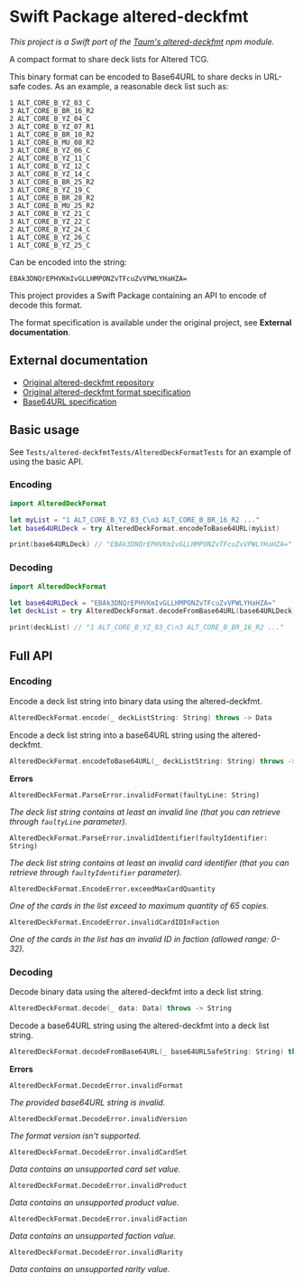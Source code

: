 # Swift Package altered-deckfmt

_This project is a Swift port of the [Taum's altered-deckfmt](https://github.com/Taum/altered-deckfmt) npm module._ 

A compact format to share deck lists for Altered TCG.

This binary format can be encoded to Base64URL to share decks in URL-safe codes. As an example, a reasonable deck list such as:

```
1 ALT_CORE_B_YZ_03_C
3 ALT_CORE_B_BR_16_R2
2 ALT_CORE_B_YZ_04_C
3 ALT_CORE_B_YZ_07_R1
1 ALT_CORE_B_BR_10_R2
1 ALT_CORE_B_MU_08_R2
3 ALT_CORE_B_YZ_06_C
2 ALT_CORE_B_YZ_11_C
1 ALT_CORE_B_YZ_12_C
3 ALT_CORE_B_YZ_14_C
3 ALT_CORE_B_BR_25_R2
3 ALT_CORE_B_YZ_19_C
1 ALT_CORE_B_BR_28_R2
3 ALT_CORE_B_MU_25_R2
3 ALT_CORE_B_YZ_21_C
3 ALT_CORE_B_YZ_22_C
2 ALT_CORE_B_YZ_24_C
1 ALT_CORE_B_YZ_26_C
1 ALT_CORE_B_YZ_25_C
```

Can be encoded into the string:
```
EBAk3DNQrEPHVKmIvGLLHMPONZvTFcuZvVPWLYHaHZA=
```

This project provides a Swift Package containing an API to encode of decode this format.

The format specification is available under the original project, see **External documentation**.

## External documentation

- [Original altered-deckfmt repository](https://github.com/Taum/altered-deckfmt)
- [Original altered-deckfmt format specification](https://github.com/Taum/altered-deckfmt/blob/main/FORMAT_SPEC.md)
- [Base64URL specification](https://base64.guru/standards/base64url)

## Basic usage

See `Tests/altered-deckfmtTests/AlteredDeckFormatTests` for an example of using the basic API.

### Encoding

```swift
import AlteredDeckFormat

let myList = "1 ALT_CORE_B_YZ_03_C\n3 ALT_CORE_B_BR_16_R2 ..."
let base64URLDeck = try AlteredDeckFormat.encodeToBase64URL(myList)

print(base64URLDeck) // "EBAk3DNQrEPHVKmIvGLLHMPONZvTFcuZvVPWLYHaHZA="
```

### Decoding

```swift
import AlteredDeckFormat

let base64URLDeck = "EBAk3DNQrEPHVKmIvGLLHMPONZvTFcuZvVPWLYHaHZA="
let deckList = try AlteredDeckFormat.decodeFromBase64URL(base64URLDeck)

print(deckList) // "1 ALT_CORE_B_YZ_03_C\n3 ALT_CORE_B_BR_16_R2 ..."
```

## Full API

### Encoding

Encode a deck list string into binary data using the altered-deckfmt.
```swift
AlteredDeckFormat.encode(_ deckListString: String) throws -> Data
```

Encode a deck list string into a base64URL string using the altered-deckfmt.
```swift
AlteredDeckFormat.encodeToBase64URL(_ deckListString: String) throws -> String
```

**Errors**

`AlteredDeckFormat.ParseError.invalidFormat(faultyLine: String)`

_The deck list string contains at least an invalid line (that you can retrieve through `faultyLine` parameter)._


`AlteredDeckFormat.ParseError.invalidIdentifier(faultyIdentifier: String)`

_The deck list string contains at least an invalid card identifier (that you can retrieve through `faultyIdentifier` parameter)._


`AlteredDeckFormat.EncodeError.exceedMaxCardQuantity`

_One of the cards in the list exceed to maximum quantity of 65 copies._


`AlteredDeckFormat.EncodeError.invalidCardIDInFaction`

_One of the cards in the list has an invalid ID in faction (allowed range: 0-32)._

### Decoding

Decode binary data using the altered-deckfmt into a deck list string.
```swift
AlteredDeckFormat.decode(_ data: Data) throws -> String
```

Decode a base64URL string using the altered-deckfmt into a deck list string.
```swift
AlteredDeckFormat.decodeFromBase64URL(_ base64URLSafeString: String) throws -> String
```

**Errors**

`AlteredDeckFormat.DecodeError.invalidFormat`

_The provided base64URL string is invalid._


`AlteredDeckFormat.DecodeError.invalidVersion`

_The format version isn't supported._


`AlteredDeckFormat.DecodeError.invalidCardSet`

_Data contains an unsupported card set value._


`AlteredDeckFormat.DecodeError.invalidProduct`

_Data contains an unsupported product value._


`AlteredDeckFormat.DecodeError.invalidFaction`

_Data contains an unsupported faction value._


`AlteredDeckFormat.DecodeError.invalidRarity`

_Data contains an unsupported rarity value._

